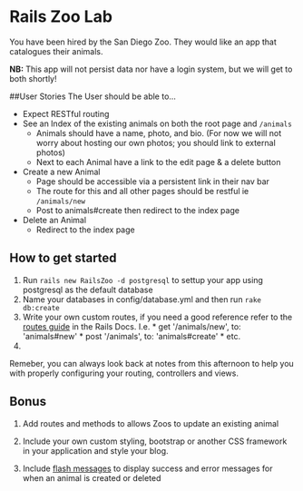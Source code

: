 # Rails Zoo Lab

You have been hired by the San Diego Zoo. They would like an app that catalogues their animals.


**NB:** This app will not persist data nor have a login system, but we will get to both shortly!

##User Stories
The User should be able to...

* Expect RESTful routing
* See an Index of the existing animals on both the root page and `/animals`
	* Animals should have a name, photo, and bio. (For now we will not worry about hosting our own photos; you should link to external photos)
	* Next to each Animal have a link to the edit page & a delete button
* Create a new Animal
	* Page should be accessible via a persistent link in their nav bar
	* The route for this and all other pages should be restful ie `/animals/new`
	* Post to animals#create then redirect to the index page
* Delete an Animal
  * Redirect to the index page


## How to get started

1. Run `rails new RailsZoo -d postgresql` to settup your app using postgresql as the default database
2. Name your databases in config/database.yml and then run `rake db:create`
3. Write your own custom routes, if you need a good reference refer to the [routes guide](http://guides.rubyonrails.org/routing.html#crud-verbs-and-actions) in the Rails Docs. I.e.
		* get '/animals/new', to: 'animals#new'
		* post '/animals', to: 'animals#create'
		* etc.
4. 

Remeber, you can always look back at notes from this afternoon to help you with properly configuring your routing, controllers and views.


## Bonus

1. Add routes and methods to allows Zoos to update an existing animal

2. Include your own custom styling, bootstrap or another CSS framework in your application and style your blog.

3. Include [flash messages](http://guides.rubyonrails.org/action_controller_overview.html#the-flash) to display success and error messages for when an animal is created or deleted



